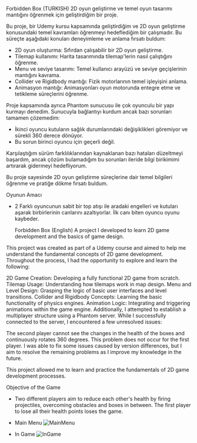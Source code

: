  Forbidden Box  (TURKISH)
2D oyun geliştirme ve temel oyun tasarımı mantığını öğrenmek için geliştirdiğim bir proje.  

Bu proje, bir Udemy kursu kapsamında geliştirdiğim ve 2D oyun geliştirme konusundaki temel kavramları öğrenmeyi hedeflediğim bir çalışmadır. Bu süreçte aşağıdaki konuları deneyimleme ve anlama fırsatı buldum:  
- 2D oyun oluşturma: Sıfırdan çalışabilir bir 2D oyun geliştirme.  
- Tilemap kullanımı: Harita tasarımında tilemap'lerin nasıl çalıştığını öğrenme.  
- Menu ve seviye tasarımı: Temel kullanıcı arayüzü ve seviye geçişlerinin mantığını kavrama.  
- Collider ve Rigidbody mantığı: Fizik motorlarının temel işleyişini anlama.  
- Animasyon mantığı: Animasyonları oyun motorunda entegre etme ve tetikleme süreçlerini öğrenme.  

Proje kapsamında ayrıca Phantom sunucusu ile çok oyunculu bir yapı kurmayı denedim. Sunucuyla bağlantıyı kurdum ancak bazı sorunları tamamen çözemedim:  
- İkinci oyuncu kutuların sağlık durumlarındaki değişiklikleri göremiyor ve sürekli 360 derece dönüyor.  
- Bu sorun birinci oyuncu için geçerli değil.  

Karşılaştığım sürüm farklılıklarından kaynaklanan bazı hataları düzeltmeyi başardım, ancak çözüm bulamadığım bu sorunları ileride bilgi birikimimi artırarak gidermeyi hedefliyorum.  

Bu proje sayesinde 2D oyun geliştirme süreçlerine dair temel bilgileri öğrenme ve pratiğe dökme fırsatı buldum.  

Oyunun Amacı  
- 2 Farklı oyuncunun sabit bir top atışı ile aradaki engelleri ve kutuları aşarak birbirlerinin canlarını azaltıyorlar. İlk canı biten oyuncu oyunu kaybeder.
  
   Forbidden Box (English)
A project I developed to learn 2D game development and the basics of game design.

This project was created as part of a Udemy course and aimed to help me understand the fundamental concepts of 2D game development. Throughout the process, I had the opportunity to explore and learn the following:

2D Game Creation: Developing a fully functional 2D game from scratch.
Tilemap Usage: Understanding how tilemaps work in map design.
Menu and Level Design: Grasping the logic of basic user interfaces and level transitions.
Collider and Rigidbody Concepts: Learning the basic functionality of physics engines.
Animation Logic: Integrating and triggering animations within the game engine.
Additionally, I attempted to establish a multiplayer structure using a Phantom server. While I successfully connected to the server, I encountered a few unresolved issues:

The second player cannot see the changes in the health of the boxes and continuously rotates 360 degrees.
This problem does not occur for the first player.
I was able to fix some issues caused by version differences, but I aim to resolve the remaining problems as I improve my knowledge in the future.

This project allowed me to learn and practice the fundamentals of 2D game development processes.

Objective of the Game
- Two different players aim to reduce each other's health by firing projectiles, overcoming obstacles and boxes in between. The first player to lose all their health points loses the game.

- Main Menu
  ![MainMenu](https://github.com/user-attachments/assets/3a51b3c7-a288-4ccf-8856-7b3d87031ecf)

- In Game
  ![InGame](https://github.com/user-attachments/assets/2add52a8-9109-484b-996f-d3390f537bcf)

